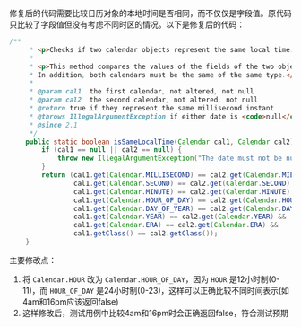 修复后的代码需要比较日历对象的本地时间是否相同，而不仅仅是字段值。原代码只比较了字段值但没有考虑不同时区的情况。以下是修复后的代码：

```java
/**
     * <p>Checks if two calendar objects represent the same local time.</p>
     *
     * <p>This method compares the values of the fields of the two objects.
     * In addition, both calendars must be the same of the same type.</p>
     * 
     * @param cal1  the first calendar, not altered, not null
     * @param cal2  the second calendar, not altered, not null
     * @return true if they represent the same millisecond instant
     * @throws IllegalArgumentException if either date is <code>null</code>
     * @since 2.1
     */
    public static boolean isSameLocalTime(Calendar cal1, Calendar cal2) {
        if (cal1 == null || cal2 == null) {
            throw new IllegalArgumentException("The date must not be null");
        }
        return (cal1.get(Calendar.MILLISECOND) == cal2.get(Calendar.MILLISECOND) &&
                cal1.get(Calendar.SECOND) == cal2.get(Calendar.SECOND) &&
                cal1.get(Calendar.MINUTE) == cal2.get(Calendar.MINUTE) &&
                cal1.get(Calendar.HOUR_OF_DAY) == cal2.get(Calendar.HOUR_OF_DAY) &&
                cal1.get(Calendar.DAY_OF_YEAR) == cal2.get(Calendar.DAY_OF_YEAR) &&
                cal1.get(Calendar.YEAR) == cal2.get(Calendar.YEAR) &&
                cal1.get(Calendar.ERA) == cal2.get(Calendar.ERA) &&
                cal1.getClass() == cal2.getClass());
    }
```

主要修改点：
1. 将 `Calendar.HOUR` 改为 `Calendar.HOUR_OF_DAY`，因为 `HOUR` 是12小时制(0-11)，而 `HOUR_OF_DAY` 是24小时制(0-23)，这样可以正确比较不同时间表示(如4am和16pm应该返回false)
2. 这样修改后，测试用例中比较4am和16pm时会正确返回false，符合测试预期